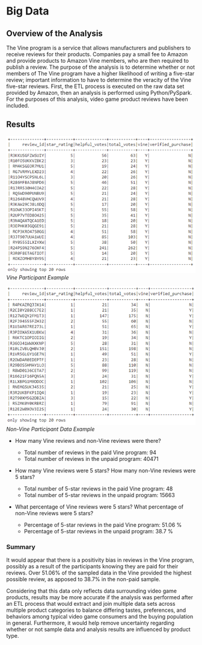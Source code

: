 # Big Data

## Overview of the Analysis
The Vine program is a service that allows manufacturers and publishers to receive reviews for their products. Companies pay a small fee to Amazon and provide products to Amazon Vine members, who are then required to publish a review. The purpose of the analysis is to determine whether or not members of The Vine program have a higher likelihood of writing a five-star review; important information to have to determine the veracity of the Vine five-star reviews.  First, the ETL process is executed on the raw data set provided by Amazon, then an analysis is performed using Python/PySpark.  For the purposes of this analysis, video game product reviews have been included.

## Results
![Vine Participant Data Example](YVine.PNG)  
*Vine Participant Example*  

![Non-Vine Participant Data Example](NVine.PNG)  
*Non-Vine Participant Data Example*  

* How many Vine reviews and non-Vine reviews were there?  
  * Total number of reviews in the paid Vine program: 94  
  * Total number of reviews in the unpaid program: 40471  

* How many Vine reviews were 5 stars? How many non-Vine reviews were 5 stars?  
  * Total number of 5-star reviews in the paid Vine program: 48
  * Total number of 5-star reviews in the unpaid program: 15663

* What percentage of Vine reviews were 5 stars? What percentage of non-Vine reviews were 5 stars?  
  * Percentage of 5-star reviews in the paid Vine program:  51.06 %
  * Percentage of 5-star reviews in the unpaid program:  38.7 %

### Summary  
It would appear that there is a positivity bias in reviews in the Vine program, possibly as a result of the participants knowing they are paid for their reviews.  Over 51.06% of the sampled data in the Vine provided the highest possible review, as apposed to 38.7% in the non-paid sample.

Considering that this data only reflects data surrounding video game products, results may be more accurate if the analysis was performed after an ETL process that would extract and join multiple data sets across multiple product categories to balance differing tastes, preferences, and behaviors among typical video game consumers and the buying population in general.  Furthermore, it would help remove uncertainty regarding whether or not sample data and analysis results are influenced by product type.

